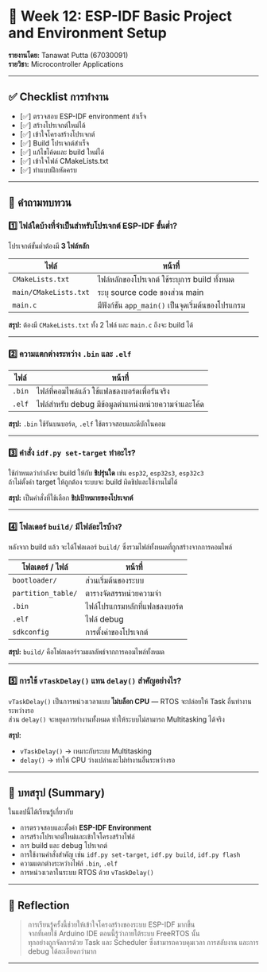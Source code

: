 # 🧠 Week 12: ESP-IDF Basic Project and Environment Setup  
**รายงานโดย:** Tanawat Putta (67030091)  
**รายวิชา:** Microcontroller Applications  
 

---

## ✅ Checklist การทำงาน

- [✅] ตรวจสอบ ESP-IDF environment สำเร็จ  
- [✅] สร้างโปรเจกต์ใหม่ได้  
- [✅] เข้าใจโครงสร้างโปรเจกต์  
- [✅] Build โปรเจกต์สำเร็จ  
- [✅] แก้ไขโค้ดและ build ใหม่ได้  
- [✅] เข้าใจไฟล์ CMakeLists.txt  
- [✅] ทำแบบฝึกหัดครบ  

---

## 🧩 คำถามทบทวน

### 1️⃣ ไฟล์ใดบ้างที่จำเป็นสำหรับโปรเจกต์ ESP-IDF ขั้นต่ำ?
โปรเจกต์ขั้นต่ำต้องมี **3 ไฟล์หลัก**

| ไฟล์ | หน้าที่ |
|------|----------|
| `CMakeLists.txt` | ไฟล์หลักของโปรเจกต์ ใช้ระบุการ build ทั้งหมด |
| `main/CMakeLists.txt` | ระบุ source code ของส่วน main |
| `main.c` | มีฟังก์ชัน `app_main()` เป็นจุดเริ่มต้นของโปรแกรม |

**สรุป:** ต้องมี `CMakeLists.txt` ทั้ง 2 ไฟล์ และ `main.c` ถึงจะ build ได้

---

### 2️⃣ ความแตกต่างระหว่าง `.bin` และ `.elf`
| ไฟล์ | หน้าที่ |
|------|----------|
| `.bin` | ไฟล์ที่คอมไพล์แล้ว ใช้แฟลชลงบอร์ดเพื่อรันจริง |
| `.elf` | ไฟล์สำหรับ debug มีข้อมูลตำแหน่งหน่วยความจำและโค้ด |

**สรุป:** `.bin` ใช้รันบนบอร์ด, `.elf` ใช้ตรวจสอบและดีบักในคอม

---

### 3️⃣ คำสั่ง `idf.py set-target` ทำอะไร?
ใช้กำหนดว่ากำลังจะ build ให้กับ **ชิปรุ่นใด** เช่น `esp32`, `esp32s3`, `esp32c3`  
ถ้าไม่ตั้งค่า target ให้ถูกต้อง ระบบจะ build ผิดชิปและใช้งานไม่ได้

**สรุป:** เป็นคำสั่งที่ใช้เลือก **ชิปเป้าหมายของโปรเจกต์**

---

### 4️⃣ โฟลเดอร์ `build/` มีไฟล์อะไรบ้าง?
หลังจาก build แล้ว จะได้โฟลเดอร์ `build/` ซึ่งรวมไฟล์ทั้งหมดที่ถูกสร้างจากการคอมไพล์  

| โฟลเดอร์ / ไฟล์ | หน้าที่ |
|------------------|----------|
| `bootloader/` | ส่วนเริ่มต้นของระบบ |
| `partition_table/` | ตารางจัดสรรหน่วยความจำ |
| `.bin` | ไฟล์โปรแกรมหลักที่แฟลชลงบอร์ด |
| `.elf` | ไฟล์ debug |
| `sdkconfig` | การตั้งค่าของโปรเจกต์ |

**สรุป:** `build/` คือโฟลเดอร์รวมผลลัพธ์จากการคอมไพล์ทั้งหมด

---

### 5️⃣ การใช้ `vTaskDelay()` แทน `delay()` สำคัญอย่างไร?
`vTaskDelay()` เป็นการหน่วงเวลาแบบ **ไม่บล็อก CPU** — RTOS จะปล่อยให้ Task อื่นทำงานระหว่างรอ  
ส่วน `delay()` จะหยุดการทำงานทั้งหมด ทำให้ระบบไม่สามารถ Multitasking ได้จริง

**สรุป:**  
- `vTaskDelay()` → เหมาะกับระบบ Multitasking  
- `delay()` → ทำให้ CPU ว่างเปล่าและไม่ทำงานอื่นระหว่างรอ  

---

## 🧾 บทสรุป (Summary)

ในแลปนี้ได้เรียนรู้เกี่ยวกับ  
- การตรวจสอบและตั้งค่า **ESP-IDF Environment**  
- การสร้างโปรเจกต์ใหม่และเข้าใจโครงสร้างไฟล์  
- การ build และ debug โปรเจกต์  
- การใช้งานคำสั่งสำคัญ เช่น `idf.py set-target`, `idf.py build`, `idf.py flash`  
- ความแตกต่างระหว่างไฟล์ `.bin`, `.elf`  
- การหน่วงเวลาในระบบ RTOS ด้วย `vTaskDelay()`  

---

## 🧡 Reflection

> การเรียนรู้ครั้งนี้ช่วยให้เข้าใจโครงสร้างของระบบ ESP-IDF มากขึ้น  
> จากที่เคยใช้ Arduino IDE ตอนนี้รู้ว่าภายใต้ระบบ FreeRTOS นั้น  
> ทุกอย่างถูกจัดการด้วย Task และ Scheduler ซึ่งสามารถควบคุมเวลา การสลับงาน และการ debug ได้ละเอียดกว่ามาก

---
